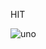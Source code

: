 HIT


![uno](https://github.com/Juan-Sebastian-Rios-Martinez/juan-sebastian-rios-martinez/assets/47394043/adbf2584-ca84-4d6b-9a26-8fcafbc533cd)
